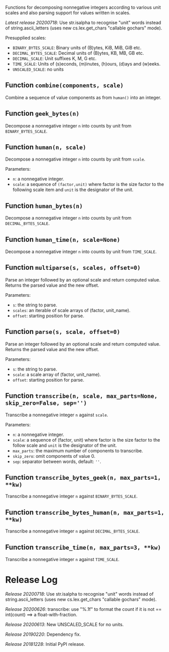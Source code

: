 Functions for decomposing nonnegative integers according to various unit scales
and also parsing support for values written in scales.

*Latest release 20200718*:
Use str.isalpha to recognise "unit" words instead of string.ascii_letters (uses new cs.lex.get_chars "callable gochars" mode).

Presupplied scales:
* `BINARY_BYTES_SCALE`: Binary units of (B)ytes, KiB, MiB, GiB etc.
* `DECIMAL_BYTES_SCALE`: Decimal units of (B)ytes, KB, MB, GB etc.
* `DECIMAL_SCALE`: Unit suffixes K, M, G etc.
* `TIME_SCALE`: Units of (s)econds, (m)inutes, (h)ours, (d)ays and (w)eeks.
* `UNSCALED_SCALE`: no units

## Function `combine(components, scale)`

Combine a sequence of value components as from `human()` into an integer.

## Function `geek_bytes(n)`

Decompose a nonnegative integer `n` into counts by unit
from `BINARY_BYTES_SCALE`.

## Function `human(n, scale)`

Decompose a nonnegative integer `n` into counts by unit from `scale`.

Parameters:
* `n`: a nonnegative integer.
* `scale`: a sequence of `(factor,unit)` where factor is the
  size factor to the following scale item
  and `unit` is the designator of the unit.

## Function `human_bytes(n)`

Decompose a nonnegative integer `n` into counts by unit
from `DECIMAL_BYTES_SCALE`.

## Function `human_time(n, scale=None)`

Decompose a nonnegative integer `n` into counts by unit
from `TIME_SCALE`.

## Function `multiparse(s, scales, offset=0)`

Parse an integer followed by an optional scale and return computed value.
Returns the parsed value and the new offset.

Parameters:
* `s`: the string to parse.
* `scales`: an iterable of scale arrays of (factor, unit_name).
* `offset`: starting position for parse.

## Function `parse(s, scale, offset=0)`

Parse an integer followed by an optional scale and return computed value.
Returns the parsed value and the new offset.

Parameters:
* `s`: the string to parse.
* `scale`: a scale array of (factor, unit_name).
* `offset`: starting position for parse.

## Function `transcribe(n, scale, max_parts=None, skip_zero=False, sep='')`

Transcribe a nonnegative integer `n` against `scale`.

Parameters:
* `n`: a nonnegative integer.
* `scale`: a sequence of (factor, unit) where factor is the
  size factor to the follow scale and `unit` is the designator
  of the unit.
* `max_parts`: the maximum number of components to transcribe.
* `skip_zero`: omit components of value 0.
* `sep`: separator between words, default: `''`.

## Function `transcribe_bytes_geek(n, max_parts=1, **kw)`

Transcribe a nonnegative integer `n` against `BINARY_BYTES_SCALE`.

## Function `transcribe_bytes_human(n, max_parts=1, **kw)`

Transcribe a nonnegative integer `n` against `DECIMAL_BYTES_SCALE`.

## Function `transcribe_time(n, max_parts=3, **kw)`

Transcribe a nonnegative integer `n` against `TIME_SCALE`.

# Release Log



*Release 20200718*:
Use str.isalpha to recognise "unit" words instead of string.ascii_letters (uses new cs.lex.get_chars "callable gochars" mode).

*Release 20200626*:
transcribe: use "%.1f" to format the count if it is not == int(count) ==> a float-with-fraction.

*Release 20200613*:
New UNSCALED_SCALE for no units.

*Release 20190220*:
Dependency fix.

*Release 20181228*:
Initial PyPI release.
